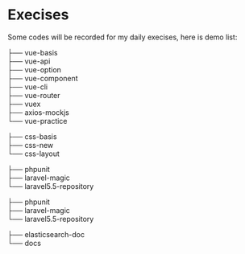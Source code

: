 # Execises
Some codes will be recorded for my daily execises, here is demo list:

├── vue-basis  
├── vue-api  
├── vue-option   
├── vue-component  
├── vue-cli  
├── vue-router  
├── vuex  
├── axios-mockjs  
└── vue-practice

├── css-basis  
├── css-new  
└── css-layout

├── phpunit    
├── laravel-magic  
└── laravel5.5-repository

├── phpunit    
├── laravel-magic  
└── laravel5.5-repository
   
├── elasticsearch-doc   
└── docs
